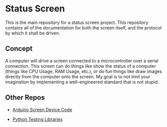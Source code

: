 # Status Screen

This is the main repository for a status screen project. This repository contains all of the documentation for both the screen itself, and the protocol by which it shall be driven.

## Concept

A computer will drive a screen connected to a microcontroller over a serial connection. This screen can do things like show the status of a computer (things like CPU Usage, RAM Usage, etc.), or do fun things like draw images directly from the computer onto the screen. My goal is to not limit your imagination by implementing a well-engineered standard that is not stupid.

## Other Repos

- [Arduino Screen Device Code]()

- [Python Testing Libraries]()
